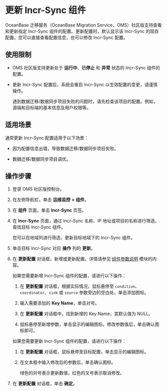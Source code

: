 # 更新 Incr-Sync 组件

OceanBase 迁移服务（OceanBase Migration Service，OMS）社区版支持查看和更新指定 Incr-Sync 组件的配置。更新配置时，默认显示该 Incr-Sync 的现存配置。您可以直接查看配置信息，也可以修改 Incr-Sync 配置。

## 使用限制

* OMS 社区版支持更新处于 **运行中**、**已停止** 和 **异常** 状态的 Incr-Sync 组件的配置。

* 更新 Incr-Sync 配置后，系统会重启 Incr-Sync 以生效配置的变更，请谨慎操作。

  遇到数据迁移/数据同步项目失败的问题时，请先检查该项目的配置。例如，源端和目标端的基本信息及用户权限等。

## 适用场景

通常更新 Incr-Sync 配置适用于以下场景：

* 因为配置信息出错，导致数据迁移/数据同步项目失败。

* 数据迁移/数据同步项目调优。

## 操作步骤

1. 登录 OMS 社区版控制台。

2. 在左侧导航栏，单击 **运维监控** **\>** **组件**。

3. 在 **组件** 页面，单击 **Incr-Sync** 页签。

4. 在 **Incr-Sync** 页面，通过 Incr-Sync 名称、IP 地址或项目的名称进行筛选，查找目标 Incr-Sync 组件。

   您可以在地域列进行筛选，更新目标地域下的 Incr-Sync 组件。

5. 单击目标 Incr-Sync 对应 **操作** 列的 **更新**。

6. 在 **更新配置** 对话框，新增或更新配置。详情请参见 [组件参数说明](../../../1100.o-m-guide/500.component-parameters/100.coordinator.md) 模块的内容。

   如果您需要新增 Incr-Sync 组件的配置，请进行以下操作：

   1. 在 **更新配置** 对话框，根据实际情况，鼠标悬停至 `condition`、`coordinator`、`sink` 或 `source` 参数旁边的空白处，单击添加图标。

   2. 输入需要添加的 **Key Name**，单击对号。

   3. 在 **更新配置** 对话框中，找到新增的 Key Name，其默认值为 NULL。

   4. 鼠标悬停至新增参数，单击显示的编辑图标。修改参数值后，单击确认图标即可。

   如果您需要更新 Incr-Sync 组件的配置，请进行以下操作：

   1. 在 **更新配置** 对话框，鼠标悬停至目标配置，单击显示的编辑图标。

   2. 在文本框中输入修改后的参数后，单击确认图标。

      绿色的对号表示更新数值，红色的叉号表示取消修改。

7. 在 **更新配置** 对话框，单击 **确定**。
